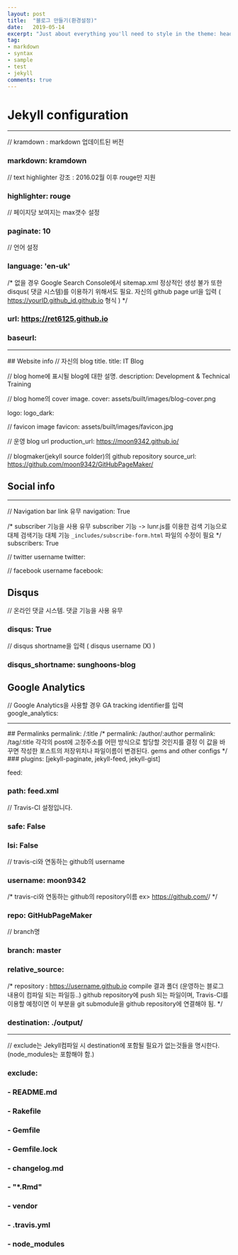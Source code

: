 ```yaml
---
layout: post
title:  "블로그 만들기(환경설정)"
date:   2019-05-14
excerpt: "Just about everything you'll need to style in the theme: headings, paragraphs, blockquotes, tables, code blocks, and more."
tag:
- markdown 
- syntax
- sample
- test
- jekyll
comments: true
---
```


# Jekyll configuration
<hr/>

// kramdown : markdown 업데이트된 버전
### markdown: kramdown

//  text highlighter 강조 : 2016.02월 이후 rouge만 지원
### highlighter: rouge

//  페이지당 보여지는 max갯수 설정
### paginate: 10

//  언어 설정
### language: 'en-uk'

/*  없을 경우 Google Search Console에서 sitemap.xml 정상적인 생성 불가
    또한 disqus( 댓글 시스템)를 이용하기 위해서도 필요.
    자신의 github page url을 입력 ( https://yourID.github_id.github.io 형식 )
*/
### url: https://ret6125.github.io


### baseurl:

<hr/>
## Website info
//  자신의 blog title.
title: IT Blog

//  blog home에 표시될 blog에 대한 설명.
description: Development & Technical Training

//  blog home의 cover image.
cover: assets/built/images/blog-cover.png

logo:
logo_dark:

//  favicon image
favicon: assets/built/images/favicon.jpg

//  운영 blog url
production_url: https://moon9342.github.io/

//  blogmaker(jekyll source folder)의 github repository
source_url: https://github.com/moon9342/GitHubPageMaker/

## Social info
<hr/>
//  Navigation bar link 유무
navigation: True

/*  subscriber 기능을 사용 유무
    subscriber 기능 -> lunr.js를 이용한 검색 기능으로 대체
    검색기능 대체 기능
    `_includes/subscribe-form.html` 파일의 수정이 필요
*/
subscribers: True

//  twitter username
twitter:

//  facebook username
facebook:


## Disqus
//  온라인 댓글 시스템. 댓글 기능을 사용 유무
### disqus: True
//  disqus shortname을 입력 ( disqus username (X) )
### disqus_shortname: sunghoons-blog


## Google Analytics
//  Google Analytics을 사용할 경우 GA tracking identifier를 입력
google_analytics:

<hr/>
## Permalinks
permalink: /:title
/*  permalink: /author/:author
    permalink: /tag/:title
    각각의 post에 고정주소를 어떤 방식으로 할당할 것인지를 결정
    이 값을 바꾸면 작성한 포스트의 저장위치나 파일이름이 변경된다.
    gems and other configs
*/
### plugins: [jekyll-paginate, jekyll-feed, jekyll-gist]

feed:
### path: feed.xml

//  Travis-CI 설정입니다.
### safe: False
### lsi: False

//  travis-ci와 연동하는 github의 username
### username: moon9342

/*  travis-ci와 연동하는 github의 repository이름
    ex> https://github.com/<username>/<repository>
*/
### repo: GitHubPageMaker
    
//  branch명
### branch: master

### relative_source: 

/*  repository : https://username.github.io
    compile 결과 폴더 (운영하는 블로그 내용이 컴파일 되는 파일등..)
    github repository에 push 되는 파일이며, Travis-CI를 이용할 예정이면 이 부분을 git submodule을 github repository에 연결해야 됨.
*/
### destination: ./output/
<hr/>

//  exclude는 Jekyll컴파일 시 destination에 포함될 필요가 없는것들을 명시한다. (node_modules는 포함해야 함.)
### exclude:
###  - README.md
###  - Rakefile
###  - Gemfile
###  - Gemfile.lock
###  - changelog.md
###  - "*.Rmd"
###  - vendor
###  - .travis.yml
###  - node_modules

